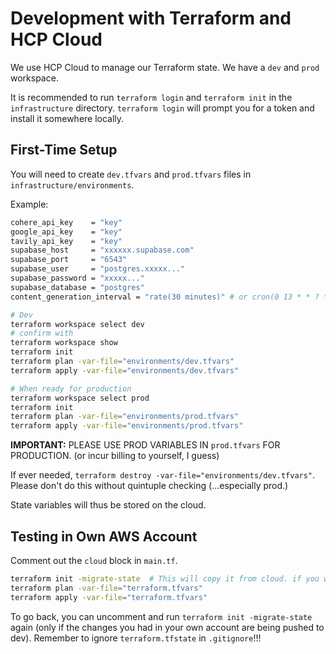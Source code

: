 # Development with Terraform and HCP Cloud

We use HCP Cloud to manage our Terraform state.
We have a `dev` and `prod` workspace.

It is recommended to run `terraform login` and `terraform init` in the `infrastructure` directory. `terraform login` will prompt you for a token and install it somewhere locally.

## First-Time Setup
You will need to create `dev.tfvars` and `prod.tfvars` files in `infrastructure/environments`.

Example:
```sh
cohere_api_key    = "key"
google_api_key    = "key"
tavily_api_key    = "key"
supabase_host     = "xxxxxx.supabase.com"
supabase_port     = "6543"
supabase_user     = "postgres.xxxxx..."
supabase_password = "xxxxx..."
supabase_database = "postgres"
content_generation_interval = "rate(30 minutes)" # or cron(0 13 * * ? *) for prod
```

```sh
# Dev
terraform workspace select dev
# confirm with
terraform workspace show
terraform init
terraform plan -var-file="environments/dev.tfvars"
terraform apply -var-file="environments/dev.tfvars"

# When ready for production
terraform workspace select prod
terraform init
terraform plan -var-file="environments/prod.tfvars"
terraform apply -var-file="environments/prod.tfvars"
```

**IMPORTANT:** PLEASE USE PROD VARIABLES IN `prod.tfvars` FOR PRODUCTION. (or incur billing to yourself, I guess)

If ever needed, `terraform destroy -var-file="environments/dev.tfvars"`.
Please don't do this without quintuple checking (...especially prod.)

State variables will thus be stored on the cloud.

## Testing in Own AWS Account
Comment out the `cloud` block in `main.tf`.
```sh
terraform init -migrate-state  # This will copy it from cloud. if you want to start fresh, don't use this flag.
terraform plan -var-file="terraform.tfvars"
terraform apply -var-file="terraform.tfvars"
```

To go back, you can uncomment and run `terraform init -migrate-state` again (only if the changes you had in your own account are being pushed to dev).
Remember to ignore `terraform.tfstate` in `.gitignore`!!!